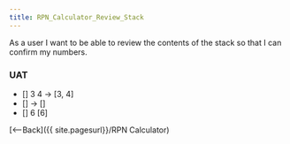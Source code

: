 ```yaml
---
title: RPN_Calculator_Review_Stack
---
```

As a user I want to be able to review the contents of the stack so that I can confirm my numbers.

### UAT
* [] 3 <enter> 4 <enter> <display> -> [3, 4]
* [] <display> -> []
* [] 6 <display> [6]

[<--Back]({{ site.pagesurl}}/RPN Calculator)